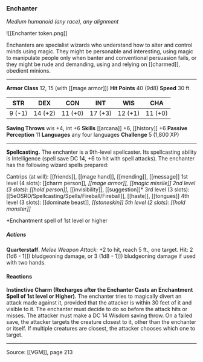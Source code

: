 ### Enchanter
_Medium humanoid (any race), any alignment_

![[Enchanter token.png]]

Enchanters are specialist wizards who understand how to alter and control minds using magic. They might be personable and interesting, using magic to manipulate people only when banter and conventional persuasion fails, or they might be rude and demanding, using and relying on [[charmed]], obedient minions.






---

**Armor Class** 12, 15 (with [[mage armor]])
**Hit Points** 40 (9d8)
**Speed** 30 ft.

| STR     | DEX     | CON     | INT     | WIS     | CHA     |
|---------|---------|---------|---------|---------|---------|
| 9 (-1) | 14 (+2) | 11 (+0) | 17 (+3) | 12 (+1) | 11 (+0) |

**Saving Throws** wis +4, int +6
**Skills** [[arcana]] +6, [[history]] +6
**Passive Perception** 11
**Languages** any four languages
**Challenge** 5 (1,800 XP)

---

**Spellcasting.** The enchanter is a 9th-level spellcaster. Its spellcasting ability is Intelligence (spell save DC 14, +6 to hit with spell attacks). The enchanter has the following wizard spells prepared:

Cantrips (at will): [[friends]], [[mage hand]], [[mending]], [[message]]
1st level (4 slots): [[charm person]]*, [[mage armor]], [[magic missile]]
2nd level (3 slots): [[hold person]]*, [[invisibility]], [[suggestion]]*
3rd level (3 slots): [[5eOSRD/Spellcasting/Spells/Fireball/Fireball]], [[haste]], [[tongues]]
4th level (3 slots): [[dominate beast]]*, [[stoneskin]]
5th level (2 slots): [[hold monster]]*

*Enchantment spell of 1st level or higher

##### Actions
**Quarterstaff**. _Melee Weapon Attack:_ +2 to hit, reach 5 ft., one target. Hit: 2 (1d6 - 1]]) bludgeoning damage, or 3 (1d8 - 1]]) bludgeoning damage if used with two hands.

#### Reactions
**Instinctive Charm (Recharges after the Enchanter Casts an Enchantment Spell of 1st level or Higher)**. The enchanter tries to magically divert an attack made against it, provided that the attacker is within 30 feet of it and visible to it. The enchanter must decide to do so before the attack hits or misses. The attacker must make a DC 14 Wisdom saving throw. On a failed save, the attacker targets the creature closest to it, other than the enchanter or itself. If multiple creatures are closest, the attacker chooses which one to target.


---

Source: [[VGM]], page 213